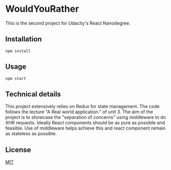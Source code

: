 # WouldYouRather

This is the second project for Udacity's React Nanodegree.

## Installation


```
npm install
```

## Usage

```
npm start
```

## Technical details

This project extensively relies on Redux for state management. The code follows the lecture "A Real world application." of unit 3. The aim of the project is to showcase the "separation of concerns" using middleware to do XHR requests. Ideally React components should be as pure as possible and feasible. Use of middleware helps achieve this and react component remain as stateless as possible.
## License
[MIT](https://choosealicense.com/licenses/mit/)
